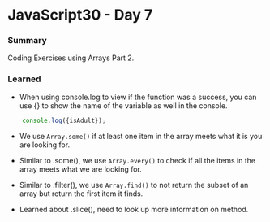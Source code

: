 # JavaScript30 - Day 7

### **Summary**
Coding Exercises using Arrays Part 2.

### **Learned**

* When using console.log to view if the function was a success, you can use {} to show the name of the variable as well in the console.

```javascript
    console.log({isAdult});
```

* We use `Array.some()` if at least one item in the array meets what it is you are looking for.

* Similar to .some(), we use `Array.every()` to check if all the items in the array meets what we are looking for.

* Similar to .filter(), we use `Array.find()` to not return the subset of an array but return the first item it finds.

* Learned about .slice(), need to look up more information on method.

